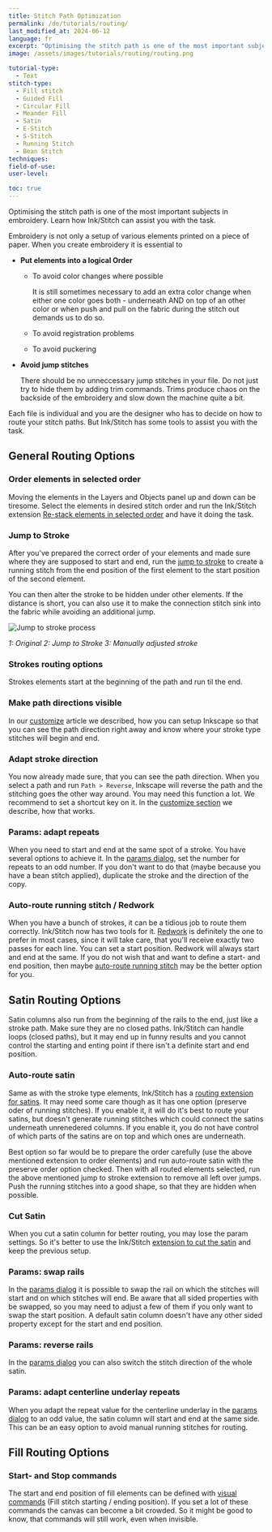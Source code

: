 ```yaml
---
title: Stitch Path Optimization
permalink: /de/tutorials/routing/
last_modified_at: 2024-06-12
language: fr
excerpt: "Optimising the stitch path is one of the most important subjects in embroidery. Learn how Ink/Stitch can assist you with the task."
image: /assets/images/tutorials/routing/routing.png

tutorial-type:
  - Text
stitch-type:
  - Fill stitch
  - Guided Fill
  - Circular Fill
  - Meander Fill
  - Satin
  - E-Stitch
  - S-Stitch
  - Running Stitch
  - Bean Stitch
techniques:
field-of-use:
user-level: 

toc: true
---
```

Optimising the stitch path is one of the most important subjects in embroidery. Learn how Ink/Stitch can assist you with the task.

Embroidery is not only a setup of various elements printed on a piece of paper. When you create embroidery it is essential to

* **Put elements into a logical Order**
  * To avoid color changes where possible

    It is still sometimes necessary to add an extra color change when either one color goes both - underneath AND on top of an other color
    or when push and pull on the fabric during the stitch out demands us to do so.
  * To avoid registration problems
  * To avoid puckering
* **Avoid jump stitches**

  There should be no unneccessary jump stitches in your file. Do not just try to hide them by adding trim commands.
  Trims produce chaos on the backside of the embroidery and slow down the machine quite a bit.

Each file is individual and you are the designer who has to decide on how to route your stitch paths. But Ink/Stitch has some tools to assist you with the task.

## General Routing Options

### Order elements in selected order

Moving the elements in the Layers and Objects panel up and down can be tiresome. Select the elements in desired stitch order and run the Ink/Stitch extension [Re-stack elements in selected order](/docs/edit/#re-stack-objects-in-order-of-selection) and have it doing the task.

### Jump to Stroke

After you've prepared the correct order of your elements and made sure where they are supposed to start and end,
run the [jump to stroke](/docs/stroke-tools/#jump-to-stroke) to create a running stitch from the end position of the first element to the start position of the second element.

You can then alter the stroke to be hidden under other elements. If the distance is short, you can also use it to make the connection stitch sink into the fabric while avoiding an additional jump.

![Jump to stroke process](/assets/images/docs/jump_to_stroke.png)

*1: Original 2: Jump to Stroke 3: Manually adjusted stroke*

### Strokes routing options

Strokes elements start at the beginning of the path and run til the end.

### Make path directions visible

In our [customize](/docs/customize/#enabling-path-outlines--direction) article we described, how you can setup Inkscape so that you can see the path direction right away and know where your stroke type stitches will begin and end.

### Adapt stroke direction

You now already made sure, that you can see the path direction. When you select a path and run `Path > Reverse`, Inkscape will reverse the path and the stitching goes the other way around. You may need this function a lot. We recommend to set a shortcut key on it. In the [customize section](/docs/customize/#shortcut-keys) we describe, how that works.

### Params: adapt repeats

When you need to start and end at the same spot of a stroke. You have several options to achieve it. In the [params dialog](/docs/params/), set the number for repeats to an odd number. If you don't want to do that (maybe because you have a bean stitch applied), duplicate the stroke and the direction of the copy.

### Auto-route running stitch / Redwork

When you have a bunch of strokes, it can be a tidious job to route them correctly.
Ink/Stitch now has two tools for it. [Redwork](/docs/stroke-tools/#redwork) is definitely the one to prefer in most cases, since it will take care, that you'll receive exactly two passes for each line. You can set a start position. Redwork will always start and end at the same. If you do not wish that and want to define a start- and end position, then maybe [auto-route running stitch](/docs/stroke-tools/#autoroute-running-stitch) may be the better option for you.


## Satin Routing Options

Satin columns also run from the beginning of the rails to the end, just like a stroke path. Make sure they are no closed paths. Ink/Stitch can handle loops (closed paths), but it may end up in funny results and you cannot control the starting and enting point if there isn't a definite start and end position.

### Auto-route satin

Same as with the stroke type elements, Ink/Stitch has a [routing extension for satins](/docs/satin-tools/#auto-route-satin-columns). It may need some care though as it has one option (preserve oder of running stitches). If you enable it, it will do it's best to route your satins, but doesn't generate running stitches which could connect the satins underneath unrenedered columns. If you enable it, you do not have control of which parts of the satins are on top and which ones are underneath.

Best option so far would be to prepare the order carefully (use the above mentioned extension to order elements) and run auto-route satin with the preserve order option checked. Then with all routed elements selected, run the above mentioned jump to stroke extension to remove all left over jumps. Push the running stitches into a good shape, so that they are hidden when possible.

### Cut Satin

When you cut a satin column for better routing, you may lose the param settings. So it's better to use the Ink/Stitch [extension to cut the satin](/docs/satin-tools/#cut-satin-column) and keep the previous setup.

### Params: swap rails

In the [params dialog](/docs/params/) it is possible to swap the rail on which the stitches will start and on which stitches will end. Be aware that all sided properties with be swapped, so you may need to adjust a few of them if you only want to swap the start position. A default satin column doesn't have any other sided property except for the start and end position.

### Params: reverse rails

In the [params dialog](/docs/params/) you can also switch the stitch direction of the whole satin.

### Params: adapt centerline underlay repeats

When you adapt the repeat value for the centerline underlay in the [params dialog](/docs/params/) to an odd value, the satin column will start and end at the same side. This can be an easy option to avoid manual running stitches for routing.

## Fill Routing Options

### Start- and Stop commands

The start and end position of fill elements can be defined with [visual commands](/docs/commands/) (Fill stitch starting / ending position). If you set a lot of these commands the canvas can become a bit crowded. So it might be good to know, that commands will still work, even when invisible.
